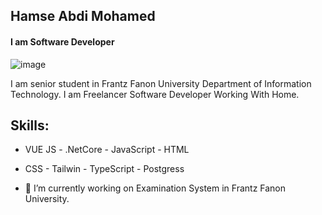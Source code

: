 ## Hamse Abdi Mohamed
#### I am Software Developer
![image](https://user-images.githubusercontent.com/95931580/163630842-ca560558-d6e3-4424-9a08-d83c5f7cf3a0.png)

I am senior student in Frantz Fanon University Department of Information Technology. I am Freelancer Software Developer Working With Home.

## Skills: 
- VUE JS  -  .NetCore  -  JavaScript  -  HTML 
- CSS  -  Tailwin  -  TypeScript  -  Postgress

- 🔭 I’m currently working on Examination System in Frantz Fanon University. 




